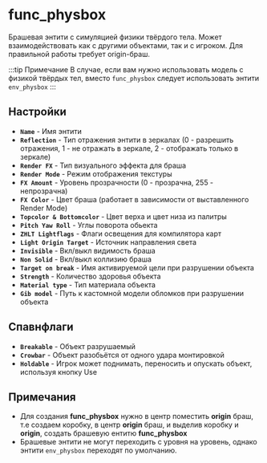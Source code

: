 ﻿# func_physbox
Брашевая энтити с симуляцией физики твёрдого тела. Может взаимодействовать как с другими объектами, так и с игроком. Для правильной работы требует origin-браш.

:::tip Примечание
В случае, если вам нужно использовать модель с физикой твёрдых тел, вместо `func_physbox` следует использовать энтити `env_physbox`
:::

## Настройки
- **`Name`** - Имя энтити
- **`Reflection`** - Тип отражения энтити в зеркалах (0 - разрешить отражения, 1 - не отражать в зеркале, 2 - отображать только в зеркале)
- **`Render FX`** - Тип визуального эффекта для браша
- **`Render Mode`** - Режим отображения текстуры
- **`FX Amount`** - Уровень прозрачности (0 - прозрачна, 255 - непрозрачна)
- **`FX Color`** - Цвет браша (работает в зависимости от выставленного Render Mode)
- **`Topcolor & Bottomcolor`** - Цвет верха и цвет низа из палитры
- **`Pitch Yaw Roll`** - Углы поворота обьекта
- **`ZHLT Lightflags`** - Флаги освещения для компилятора карт
- **`Light Origin Target`** - Источник направления света
- **`Invisible`** - Вкл/выкл видимость браша 
- **`Non Solid`** - Вкл/выкл коллизию браша
- **`Target on break`** - Имя активируемой цели при разрушении объекта
- **`Strength`** - Количество здоровья объекта
- **`Material type`** - Тип материала объекта
- **`Gib model`** - Путь к кастомной модели обломков при разрушении объекта

## Спавнфлаги
- **`Breakable`** - Объект разрушаемый
- **`Crowbar`** - Объект разобьётся от одного удара монтировкой
- **`Holdable`** - Игрок может поднимать, переносить и опускать объект, используя кнопку Use

## Примечания
- Для создания **func_physbox** нужно в центр поместить **origin** браш, т.е создаем коробку, в центр **origin** браш, и выделив коробку и **origin**, создать брашевую ентитю **func_physbox**
- Брашевые энтити не могут переходить с уровня на уровень, однако энтити `env_physbox` переходят по умолчанию.
